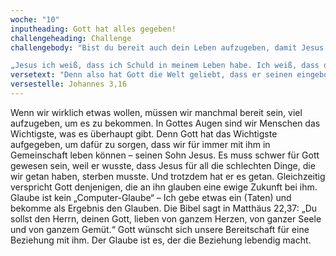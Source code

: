 ```yaml
---
woche: "10"
inputheading: Gott hat alles gegeben!
challengeheading: Challenge
challengebody: "Bist du bereit auch dein Leben aufzugeben, damit Jesus in deinem Leben an Geltung gewinnt? Wenn ja, dann sprich folgendes Gebet: 

„Jesus ich weiß, dass ich Schuld in meinem Leben habe. Ich weiß, dass du für meine Sünden gestorben bist. Nimm meine Sünde ganz weg. Du sollst von nun an mein Herr sein. Ich bin dein Kind. Ich möchte nur noch für dich leben. Hilf mir dabei!“"
versetext: "Denn also hat Gott die Welt geliebt, dass er seinen eingeborenen Sohn gab, damit alle, die an ihn glauben, nicht verloren werden, sondern das ewige Leben haben."
versestelle: Johannes 3,16
---
```


Wenn wir wirklich etwas wollen, müssen wir manchmal bereit sein, viel aufzugeben, um es zu bekommen. In Gottes Augen sind wir Menschen das Wichtigste, was es überhaupt gibt. Denn Gott hat das Wichtigste aufgegeben, um dafür zu sorgen, dass wir für immer mit ihm in Gemeinschaft leben können – seinen Sohn Jesus. Es muss schwer für Gott gewesen sein, weil er wusste, dass Jesus für all die schlechten Dinge, die wir getan haben, sterben musste. Und trotzdem hat er es getan. Gleichzeitig verspricht Gott denjenigen, die an ihn glauben eine ewige Zukunft bei ihm. Glaube ist kein „Computer-Glaube“ – Ich gebe etwas ein (Taten) und bekomme als Ergebnis den Glauben. Die Bibel sagt in Matthäus 22,37: „Du sollst den Herrn, deinen Gott, lieben von ganzem Herzen, von ganzer Seele und von ganzem Gemüt.“ Gott wünscht sich unsere Bereitschaft für eine Beziehung mit ihm. Der Glaube ist es, der die Beziehung lebendig macht.
